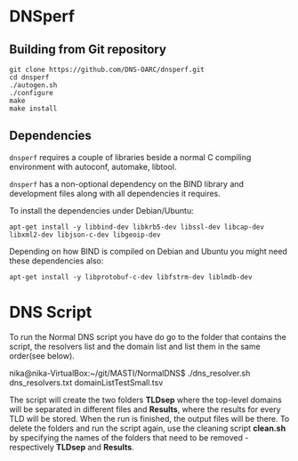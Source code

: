 # DNSperf
## Building from Git repository

```
git clone https://github.com/DNS-OARC/dnsperf.git
cd dnsperf
./autogen.sh
./configure 
make
make install
```

## Dependencies

`dnsperf` requires a couple of libraries beside a normal C compiling
environment with autoconf, automake, libtool.

`dnsperf` has a non-optional dependency on the BIND library and development
files along with all dependencies it requires.

To install the dependencies under Debian/Ubuntu:
```
apt-get install -y libbind-dev libkrb5-dev libssl-dev libcap-dev libxml2-dev libjson-c-dev libgeoip-dev
```

Depending on how BIND is compiled on Debian and Ubuntu you might need these
dependencies also:
```
apt-get install -y libprotobuf-c-dev libfstrm-dev liblmdb-dev
```

# DNS Script
To run the Normal DNS script you have do go to the folder that contains the script, the resolvers list and the domain list and list them in the same order(see below).

nika@nika-VirtualBox:~/git/MASTI/NormalDNS$ ./dns_resolver.sh dns_resolvers.txt domainListTestSmall.tsv 

The script will create the two folders **TLDsep** where the top-level domains will be separated in different files and **Results**, where the results for every TLD  will be stored. When the run is finished, the output files will be there. To delete the folders and run the script again, use the cleaning script **clean.sh** by specifying the names of the folders that need to be removed - respectively **TLDsep** and **Results**.
